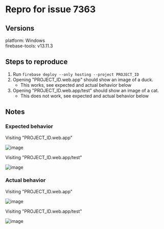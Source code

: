 # Repro for issue 7363

## Versions

platform: Windows<br>
firebase-tools: v13.11.3

## Steps to reproduce

1. Run `firebase deploy --only hosting --project PROJECT_ID`
2. Opening "PROJECT_ID.web.app" should show an image of a duck.
   - This works, see expected and actual behavior below
3. Opening "PROJECT_ID.web.app/test" should show an image of a cat.
   - This does not work, see expected and actual behavior below

## Notes

### Expected behavior

Visiting "PROJECT_ID.web.app"

![image](https://github.com/aalej/issues-7363/assets/118378103/b882da51-434c-4e86-b71c-698f82646992)

Visiting "PROJECT_ID.web.app/test"

![image](https://github.com/aalej/issues-7363/assets/118378103/4045b943-932b-422c-91d6-75f6243aca7a)

### Actual behavior

Visiting "PROJECT_ID.web.app"

![image](https://github.com/aalej/issues-7363/assets/118378103/b0050fbf-4f26-45aa-aa7b-2952183eae45)

Visiting "PROJECT_ID.web.app/test"

![image](https://github.com/aalej/issues-7363/assets/118378103/0d485c55-5f73-40ca-8275-8ed5ef92ce8c)

